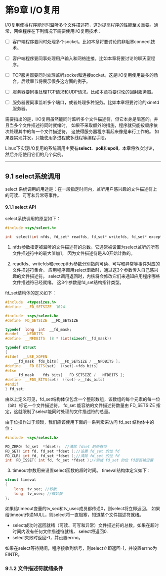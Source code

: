 # 第9章 I/O复用

I/O复用使得程序能同时监听多个文件描述符，这对提高程序的性能至关重要。通常，网络程序在下列情况下需要使用I/O复用技术：

- [ ] 客户端程序要同时处理多个socket。比如本章将要讨论的非阻塞connect技术。

- [ ] 客户端程序要同事处理用户输入和网络连接。比如本章将要讨论的聊天室程序。

- [ ] TCP服务器要同时处理监听socket和连接socket。这是I/O复用使用最多的场合。后续章节将展示很多这方面的例子。

- [ ] 服务器要同事处理TCP请求和UDP请求。比如本章将要讨论的回射服务器。

- [ ] 服务器要同事监听多个端口，或者处理多种服务。比如本章将要讨论的xinetd服务器。

需要指出的是，I/O复用虽然能同时监听多个文件描述符，但它本身是阻塞的。并且当多个文件描述符同时就绪时，
如果不采取额外的措施，程序就只能按顺序依次处理其中的每一个文件描述符，
这使得服务器程序看起来像是串行工作的。
如果要实现并发，只能使用多进程或多线程等编程手段。

Linux下实现I/O复用的系统调用主要有**select**、**poll**和**epoll**，本章将依次讨论，然后介绍使用它们的几个实例。


----------------------------------------------------------------


## 9.1 select系统调用

select 系统调用的用途是：在一段指定时间内，监听用户感兴趣的文件描述符上的可读、可写和异常等事件。

#### 9.1.1 select API

select系统调用的原型如下：

```C++
#include <sys/select.h>

int  select(int nfds, fd_set* readfds, fd_set* writefds, fd_set* exceptfds, struct timeval* timeout);
```

1) nfds参数指定被监听的文件描述符的总数。它通常被设置为select监听的所有文件描述符中的最大值加1，
因为文件描述符是从0开始计数的。

2) readfds、writefds和exceptfds参数分别指向可读、可写和异常等事件对应的文件描述符集合。
应用程序调用select函数时，通过这3个参数传入自己感兴趣的文件描述符。
select调用返回时，内核将会修改它们来通知应用程序哪些文件描述符已经就绪。
这3个参数是fd_set结构指针类型。

fd_set结构体的定义如下：

```C++
#include  <typesizes.h>
#define  __FD_SETSIZE  1024

#include  <sys/select.h>
#define  FD_SETSIZE  __FD_SETSIZE

typedef  long  int  __fd_mask;
#undef  __NFDBITS
#define  __NFDBITS  (8 * (int)sizeof(__fd_mask))

typedef struct
{
#ifdef  __USE_XOPEN
    __fd_mask  fds_bits[ __FD_SETSIZE / __NFDBITS ];
#define  __FD_BITS(set)  ((set)->fds_bits)    
#else
    __fd_mask  __fds_bits[ __FD_SETSIZE / __NFDBITS ];
#define  __FDS_BITS(set)  ((set)->__fds_bits)
#endif
} fd_set;
```

由以上定义可见，fd_set结构体仅包含一个整形数组，该数组的每个元素的每一位（bit）标记一个文件描述符。
fd_set 能容纳的文件描述符数量由 FD_SETSIZE 指定，这就限制了select能同时处理的文件描述符的总量。

由于位操作过于烦琐，我们应该使用下面的一系列宏来访问 fd_set 结构体中的位：

```C++
#include  <sys/select.h>

FD_ZERO( fd_set  *fdset);  //清除 fdset 的所有位
FD_SET( int fd, fd_set *fdset );//设置 fd_set 的位 fd
FD_CLR( int fd, fd_set *fdset );//清除 fd_set 的位 fd
int  FD_ISSET( int fd, fd_set *fdset );//测试 fd_set 的位 fd是否被设置
```
3) timeout参数用来设置select函数的超时时间。
timeval结构体定义如下：

```C++
struct timeval
{
    long  tv_sec; //秒数
    long  tv_usec; //微妙数
};
```

如果给timeout变量的tv_sec和tv_usec成员都传递0，则select将立即返回。
如果给timeout传递NULL，则select将一直阻塞，知道某个文件描述符就绪。

* select成功时返回就绪（可读、可写和异常）文件描述符的总数。如果在超时时间内没有任何文件描述符就绪，
select将返回0.
* select失败时返回-1，并设置errno。

如果在select等待期间，程序接收到信号，则select立即返回-1，并设置errno为EINTR。


### 9.1.2 文件描述符就绪条件


































